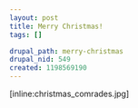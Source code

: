 ```yaml
--- 
layout: post
title: Merry Christmas!
tags: []

drupal_path: merry-christmas
drupal_nid: 549
created: 1198569190
---
```

[inline:christmas_comrades.jpg]

